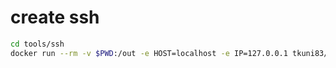 # create ssh

```sh
cd tools/ssh
docker run --rm -v $PWD:/out -e HOST=localhost -e IP=127.0.0.1 tkuni83/self-sign-cert
```
